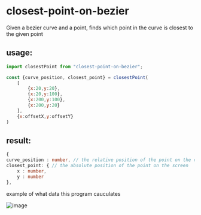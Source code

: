 # closest-point-on-bezier

Given a bezier curve and a point, finds which point in the curve is closest to the given point

## usage:
```js
import closestPoint from "closest-point-on-bezier";

const {curve_position, closest_point} = closestPoint(
    [
        {x:20,y:20},
        {x:20,y:100},
        {x:200,y:100},
        {x:200,y:20}
    ],
    {x:offsetX,y:offsetY}
)
```

## result:
```ts
{
curve_position : number, // the relative position of the point on the curve
closest_point: { // the absolute position of the point on the screen
    x : number,
    y : number
},
```


example of what data this program cauculates

![image](https://user-images.githubusercontent.com/66787043/208670789-fa2299ea-219a-49ea-88a9-5a2fecf75560.png)
